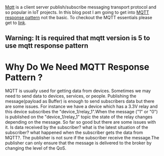 [Mqtt](https://www.hivemq.com/blog/mqtt-essentials-part-1-introducing-mqtt/#:~:text=MQTT%20is%20a%20Client%20Server%20publish/subscribe%20messaging%20transport%20protocol.) is a client server publish/subscribe messaging transport protocol and so popular in IoT projects. In this blog post I am going to get into [MQTT response pattern](https://www.hivemq.com/blog/mqtt5-essentials-part9-request-response-pattern/) not the basic. To checkout the MQTT essentials please get to [link](https://www.hivemq.com/mqtt-essentials/).

## Warning: It is required that mqtt version is 5 to use mqtt response pattern

# Why Do We Need MQTT Response Pattern ?

MQTT is usually used for getting data from devices. Sometimes we may need to send data to devices, services, or people. Publishing the message(payload as Buffer) is enough to send subscribers data but there are some issues. For instance we have a device which has a 3.3V relay and this device subscribes the "device_1/relay_1".When the message ("1" or "0") is published on the "device_1/relay_1" topic the state of the relay changes depending on the message. So far so good but there are some issues with it. Is data received by the subscriber? what is the latest situation of the subscriber? what happened when the subscriber gets the data from MQTT?. The publisher is not sure if the subscriber receive the message.The publisher can only ensure that the message is delivered to the broker by changing the level of the QoS.
